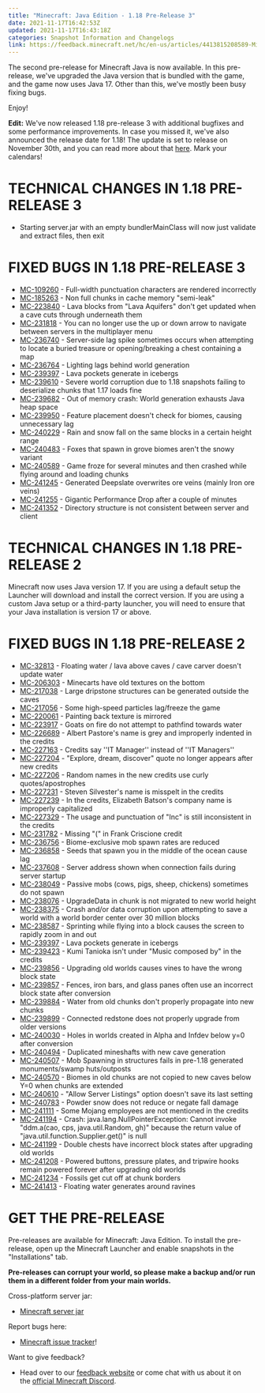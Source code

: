 ```yaml
---
title: "Minecraft: Java Edition - 1.18 Pre-Release 3"
date: 2021-11-17T16:42:53Z
updated: 2021-11-17T16:43:18Z
categories: Snapshot Information and Changelogs
link: https://feedback.minecraft.net/hc/en-us/articles/4413815208589-Minecraft-Java-Edition-1-18-Pre-Release-3
---
```


The second pre-release for Minecraft Java is now available. In this pre-release, we\'ve upgraded the Java version that is bundled with the game, and the game now uses Java 17. Other than this, we\'ve mostly been busy fixing bugs.

Enjoy!

**Edit:** We\'ve now released 1.18 pre-release 3 with additional bugfixes and some performance improvements. In case you missed it, we\'ve also announced the release date for 1.18! The update is set to release on November 30th, and you can read more about that [here](https://www.minecraft.net/article/caves---cliffs-update-part-ii-coming.html). Mark your calendars!

# TECHNICAL CHANGES IN 1.18 PRE-RELEASE 3

-   Starting server.jar with an empty bundlerMainClass will now just validate and extract files, then exit

# FIXED BUGS IN 1.18 PRE-RELEASE 3

-   [MC-109260](https://bugs.mojang.com/browse/MC-109260) - Full-width punctuation characters are rendered incorrectly
-   [MC-185263](https://bugs.mojang.com/browse/MC-185263) - Non full chunks in cache memory "semi-leak"
-   [MC-223840](https://bugs.mojang.com/browse/MC-223840) - Lava blocks from "Lava Aquifers" don't get updated when a cave cuts through underneath them
-   [MC-231818](https://bugs.mojang.com/browse/MC-231818) - You can no longer use the up or down arrow to navigate between servers in the multiplayer menu
-   [MC-236740](https://bugs.mojang.com/browse/MC-236740) - Server-side lag spike sometimes occurs when attempting to locate a buried treasure or opening/breaking a chest containing a map
-   [MC-236764](https://bugs.mojang.com/browse/MC-236764) - Lighting lags behind world generation
-   [MC-239397](https://bugs.mojang.com/browse/MC-239397) - Lava pockets generate in icebergs
-   [MC-239610](https://bugs.mojang.com/browse/MC-239610) - Severe world corruption due to 1.18 snapshots failing to deserialize chunks that 1.17 loads fine
-   [MC-239682](https://bugs.mojang.com/browse/MC-239682) - Out of memory crash: World generation exhausts Java heap space
-   [MC-239950](https://bugs.mojang.com/browse/MC-239950) - Feature placement doesn't check for biomes, causing unnecessary lag
-   [MC-240229](https://bugs.mojang.com/browse/MC-240229) - Rain and snow fall on the same blocks in a certain height range
-   [MC-240483](https://bugs.mojang.com/browse/MC-240483) - Foxes that spawn in grove biomes aren't the snowy variant
-   [MC-240589](https://bugs.mojang.com/browse/MC-240589) - Game froze for several minutes and then crashed while flying around and loading chunks
-   [MC-241245](https://bugs.mojang.com/browse/MC-241245) - Generated Deepslate overwrites ore veins (mainly Iron ore veins)
-   [MC-241255](https://bugs.mojang.com/browse/MC-241255) - Gigantic Performance Drop after a couple of minutes
-   [MC-241352](https://bugs.mojang.com/browse/MC-241352) - Directory structure is not consistent between server and client

# TECHNICAL CHANGES IN 1.18 PRE-RELEASE 2

Minecraft now uses Java version 17. If you are using a default setup the Launcher will download and install the correct version. If you are using a custom Java setup or a third-party launcher, you will need to ensure that your Java installation is version 17 or above.

# FIXED BUGS IN 1.18 PRE-RELEASE 2

-   [MC-32813](https://bugs.mojang.com/browse/MC-32813) - Floating water / lava above caves / cave carver doesn't update water
-   [MC-206303](https://bugs.mojang.com/browse/MC-206303) - Minecarts have old textures on the bottom
-   [MC-217038](https://bugs.mojang.com/browse/MC-217038) - Large dripstone structures can be generated outside the caves
-   [MC-217056](https://bugs.mojang.com/browse/MC-217056) - Some high-speed particles lag/freeze the game
-   [MC-220061](https://bugs.mojang.com/browse/MC-220061) - Painting back texture is mirrored
-   [MC-223917](https://bugs.mojang.com/browse/MC-223917) - Goats on fire do not attempt to pathfind towards water
-   [MC-226689](https://bugs.mojang.com/browse/MC-226689) - Albert Pastore's name is grey and improperly indented in the credits
-   [MC-227163](https://bugs.mojang.com/browse/MC-227163) - Credits say ''IT Manager'' instead of ''IT Managers''
-   [MC-227204](https://bugs.mojang.com/browse/MC-227204) - "Explore, dream, discover" quote no longer appears after new credits
-   [MC-227206](https://bugs.mojang.com/browse/MC-227206) - Random names in the new credits use curly quotes/apostrophes
-   [MC-227231](https://bugs.mojang.com/browse/MC-227231) - Steven Silvester's name is misspelt in the credits
-   [MC-227239](https://bugs.mojang.com/browse/MC-227239) - In the credits, Elizabeth Batson's company name is improperly capitalized
-   [MC-227329](https://bugs.mojang.com/browse/MC-227329) - The usage and punctuation of "Inc" is still inconsistent in the credits
-   [MC-231782](https://bugs.mojang.com/browse/MC-231782) - Missing "(" in Frank Criscione credit
-   [MC-236756](https://bugs.mojang.com/browse/MC-236756) - Biome-exclusive mob spawn rates are reduced
-   [MC-236858](https://bugs.mojang.com/browse/MC-236858) - Seeds that spawn you in the middle of the ocean cause lag
-   [MC-237608](https://bugs.mojang.com/browse/MC-237608) - Server address shown when connection fails during server startup
-   [MC-238049](https://bugs.mojang.com/browse/MC-238049) - Passive mobs (cows, pigs, sheep, chickens) sometimes do not spawn
-   [MC-238076](https://bugs.mojang.com/browse/MC-238076) - UpgradeData in chunk is not migrated to new world height
-   [MC-238375](https://bugs.mojang.com/browse/MC-238375) - Crash and/or data corruption upon attempting to save a world with a world border center over 30 million blocks
-   [MC-238587](https://bugs.mojang.com/browse/MC-238587) - Sprinting while flying into a block causes the screen to rapidly zoom in and out
-   [MC-239397](https://bugs.mojang.com/browse/MC-239397) - Lava pockets generate in icebergs
-   [MC-239423](https://bugs.mojang.com/browse/MC-239423) - Kumi Tanioka isn't under "Music composed by" in the credits
-   [MC-239856](https://bugs.mojang.com/browse/MC-239856) - Upgrading old worlds causes vines to have the wrong block state
-   [MC-239857](https://bugs.mojang.com/browse/MC-239857) - Fences, iron bars, and glass panes often use an incorrect block state after conversion
-   [MC-239884](https://bugs.mojang.com/browse/MC-239884) - Water from old chunks don't properly propagate into new chunks
-   [MC-239899](https://bugs.mojang.com/browse/MC-239899) - Connected redstone does not properly upgrade from older versions
-   [MC-240030](https://bugs.mojang.com/browse/MC-240030) - Holes in worlds created in Alpha and Infdev below y=0 after conversion
-   [MC-240494](https://bugs.mojang.com/browse/MC-240494) - Duplicated mineshafts with new cave generation
-   [MC-240507](https://bugs.mojang.com/browse/MC-240507) - Mob Spawning in structures fails in pre-1.18 generated monuments/swamp huts/outposts
-   [MC-240570](https://bugs.mojang.com/browse/MC-240570) - Biomes in old chunks are not copied to new caves below Y=0 when chunks are extended
-   [MC-240610](https://bugs.mojang.com/browse/MC-240610) - "Allow Server Listings" option doesn't save its last setting
-   [MC-240783](https://bugs.mojang.com/browse/MC-240783) - Powder snow does not reduce or negate fall damage
-   [MC-241111](https://bugs.mojang.com/browse/MC-241111) - Some Mojang employees are not mentioned in the credits
-   [MC-241194](https://bugs.mojang.com/browse/MC-241194) - Crash: java.lang.NullPointerException: Cannot invoke "ddm.a(cao, cps, java.util.Random, gh)" because the return value of "java.util.function.Supplier.get()" is null
-   [MC-241199](https://bugs.mojang.com/browse/MC-241199) - Double chests have incorrect block states after upgrading old worlds
-   [MC-241208](https://bugs.mojang.com/browse/MC-241208) - Powered buttons, pressure plates, and tripwire hooks remain powered forever after upgrading old worlds
-   [MC-241234](https://bugs.mojang.com/browse/MC-241234) - Fossils get cut off at chunk borders
-   [MC-241413](https://bugs.mojang.com/browse/MC-241413) - Floating water generates around ravines

# GET THE PRE-RELEASE

Pre-releases are available for Minecraft: Java Edition. To install the pre-release, open up the Minecraft Launcher and enable snapshots in the \"Installations\" tab.

**Pre-releases can corrupt your world, so please make a backup and/or run them in a different folder from your main worlds.**

Cross-platform server jar:

-   [Minecraft server jar](https://launcher.mojang.com/v1/objects/146d1809368fef552274122d9c380423c38068ab/server.jar)

Report bugs here:

-   [Minecraft issue tracker](https://aka.ms/snapshotbugs?ref=blog)!

Want to give feedback?

-   Head over to our [feedback website](https://aka.ms/snapshotfeedback) or come chat with us about it on the [official Minecraft Discord](https://discordapp.com/invite/minecraft).
